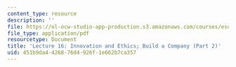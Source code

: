 ```yaml
---
content_type: resource
description: ''
file: https://ol-ocw-studio-app-production.s3.amazonaws.com/courses/esd-051j-engineering-innovation-and-design-fall-2012/451b9da4426876d4926f1e662b7ca357_MITESD_051JF12_Lec16_2.pdf
file_type: application/pdf
resourcetype: Document
title: 'Lecture 16: Innovation and Ethics; Build a Company (Part 2)'
uid: 451b9da4-4268-76d4-926f-1e662b7ca357
---
```

